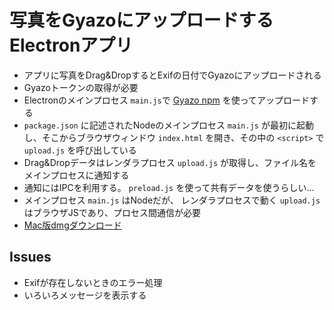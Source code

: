 <h1>写真をGyazoにアップロードするElectronアプリ</h1>

<ul>
  <li>アプリに写真をDrag&amp;DropするとExifの日付でGyazoにアップロードされる</li>
  <li>Gyazoトークンの取得が必要</li>
  <li>Electronのメインプロセス
    <code>main.js</code>で
    <a href="http://shokai.org/blog/archives/9465">Gyazo npm</a>
    を使ってアップロードする</li>
  <li><code>package.json</code>
    に記述されたNodeのメインプロセス
    <code>main.js</code>
    が最初に起動し、そこからブラウザウィンドウ
    <code>index.html</code>
    を開き、その中の
    <code>&lt;script&gt;</code>
    で
    <code>upload.js</code>
    を呼び出している
  <li>Drag&amp;Dropデータはレンダラプロセス
    <code>upload.js</code>
    が取得し、ファイル名をメインプロセスに通知する</li>
  <li>通知にはIPCを利用する。
    <code>preload.js</code>
    を使って共有データを使うらしい...</li>
  <li>メインプロセス
    <code>main.js</code>
    はNodeだが、
    レンダラプロセスで動く
    <code>upload.js</code>
    はブラウザJSであり、プロセス間通信が必要
  <li><a href="http://masui.org.s3.amazonaws.com/0/3/03ec05b30d542584bf994d4559e426f9.dmg">Mac版dmgダウンロード</a></li>
</ul>

<h2>Issues</h2>

<ul>
  <li>Exifが存在しないときのエラー処理</li>
  <li>いろいろメッセージを表示する</li>
</ul>
